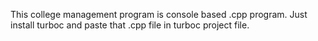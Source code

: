 This college management program is  console based .cpp program.
Just install turboc and paste that .cpp file in turboc project file.
